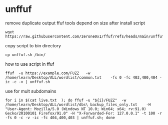 # unffuf
remove duplicate output ffuf tools depend on size
after install script 
```
wget https://raw.githubusercontent.com/zerone0x1/ffuf/refs/heads/main/unffuf.sh
```
copy script to bin directory
```
cp unffuf.sh /bin/
```
how to use script in ffuf 
```
ffuf  -u https://example.com/FUZZ   -w /home/learn/Desktop/ALL/wordlist/common.txt    -fs 0 -fc 403,400,404 -ic -c -v | unffuf.sh
```
use for mult subdomains
```
for i in $(cat live.txt  ); do ffuf -u "${i}/FUZZ"  -w /home/learn/Desktop/ALL/wordlist/dbs\ backup_files_only.txt    -H "User-Agent: Mozilla/5.0 (Windows NT 10.0; Win64; x64; rv:91.0) Gecko/20100101 Firefox/91.0" -H "X-Forwarded-For: 127.0.0.1" -t 100 -r  -fs 0 -c -v -ic -fc 404,400,403 | unffuf.sh; done
```
